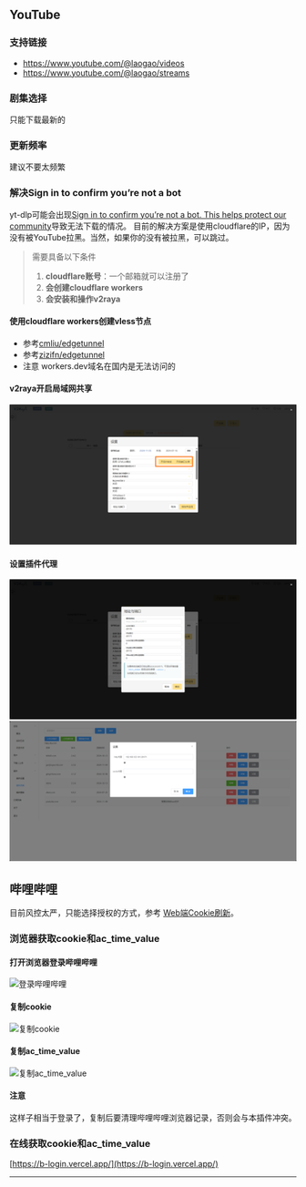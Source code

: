 ## YouTube
### 支持链接
- https://www.youtube.com/@laogao/videos
- https://www.youtube.com/@laogao/streams

### 剧集选择
只能下载最新的

### 更新频率
建议不要太频繁
### 解决Sign in to confirm you’re not a bot
yt-dlp可能会出现[Sign in to confirm you’re not a bot. This helps protect our community](https://github.com/yt-dlp/yt-dlp/issues/10128)导致无法下载的情况。
目前的解决方案是使用cloudflare的IP，因为没有被YouTube拉黑。当然，如果你的没有被拉黑，可以跳过。
> 需要具备以下条件
>
> 1. **cloudflare账号**：一个邮箱就可以注册了
> 2. **会创建cloudflare workers**
> 3. **会安装和操作v2raya**

#### 使用cloudflare workers创建vless节点
- 参考[cmliu/edgetunnel](https://github.com/cmliu/edgetunnel)
- 参考[zizifn/edgetunnel](https://github.com/zizifn/edgetunnel)
- 注意 workers.dev域名在国内是无法访问的

#### v2raya开启局域网共享
![局域网共享](./images/intranet-sharing.png)

#### 设置插件代理
![共享端口](./images/intranet-sharing-2.png)
![插件代理设置](./images/plugin-proxy-settting.png)


## 哔哩哔哩
目前风控太严，只能选择授权的方式，参考 [Web端Cookie刷新](https://socialsisteryi.github.io/bilibili-API-collect/docs/login/cookie_refresh.html)。
### 浏览器获取cookie和ac_time_value
#### 打开浏览器登录哔哩哔哩

![登录哔哩哔哩](../images/b-login.png)

#### 复制cookie

![复制cookie](../images/b-cookie.png)

#### 复制ac_time_value

![复制ac_time_value](../images/ac_time_value.png)

#### 注意

这样子相当于登录了，复制后要清理哔哩哔哩浏览器记录，否则会与本插件冲突。

### 在线获取cookie和ac_time_value
[https://b-login.vercel.app/](https://b-login.vercel.app/)

---





